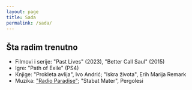 ```yaml
---
layout: page
title: Sada
permalink: /sada/
---
```


## Šta radim trenutno

- Filmovi i serije: "Past Lives" (2023), "Better Call Saul" (2015)
- Igre: "Path of Exile" (PS4)
- Knjige: "Prokleta avlija", Ivo Andrić; "Iskra života", Erih Marija Remark
- Muzika: ["Radio Paradise"](https://radioparadise.com); "Stabat Mater", Pergolesi


